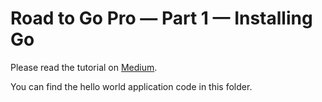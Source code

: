 # Road to Go Pro — Part 1 — Installing Go

Please read the tutorial on [Medium](https://medium.com/@songx/road-to-go-pro-part-1-installing-go-7f585250f9ac).

You can find the hello world application code in this folder.